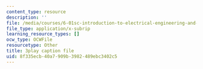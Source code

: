 ```yaml
---
content_type: resource
description: ''
file: /media/courses/6-01sc-introduction-to-electrical-engineering-and-computer-science-i-spring-2011/8f335ecb40a7909b3982489ebc3402c5_FANl3evX0FQ.srt
file_type: application/x-subrip
learning_resource_types: []
ocw_type: OCWFile
resourcetype: Other
title: 3play caption file
uid: 8f335ecb-40a7-909b-3982-489ebc3402c5
---
```

